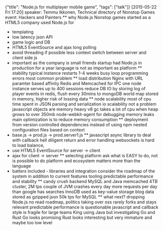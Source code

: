 {"title": "Node.js for multiplayer mobile game", "tags": ["talk"]}
[2015-05-22 Fri 17:20]
speaker: Temmu Ikkonen, Technical directory of Nonstop Games
event: Hackers and Painters
** why Node.js
Nonstop games started as a HTML5 company
used Node.js for
* templating
* low latency json API
* game logic and DB
* HTML5 EventSource and ajax long polling
* avoid threading if possible
less context switch between server and client side js
* important as the company is small
friends startup had Node.js in production for a year
language is not as important as platform
** stability
typical instance restarts 1-4 weeks
busy loop programming errors most common problem
** load distribution
Nginx with URL paramter based affinity
Redis and Memcached for IPC
one node instance serves up to 400 sessions
reduce DB IO by storing log of player events in redis, flush every 30mins to mongoDB
world map stored in memory, higher risk of lossing data
** node scalability
most of cpu time spent in JSON parsing and serialization
io scalability not a problem
javascript objects are memory heavy
v8 gc takes a lot of cpu when heap grows to over 350mb
node-webkit-agent for debugging memory leaks
main optimization is to reduce memory consumption
** deployment
from version controlled dependencies instead of using npm
nested configuration files based on context
* base.js -> prod.js -> prod.server1.js
** javascript
async library to deal with callback hell
diligent return and error handling
websockets is hard to load balance,
* use HTML5 EventSource for server -> client
* ajax for client -> server
** selecting platform
ask what is EASY to do, not is possible to do
platform and ecosystem matters more than the language
* batters included - libraries and integration
consider the roadmap of the system in addition to current features
tooling
predictable performance and stability
** candy crush backend
MySQL and Java
memcached 4TB cluster, 2M tps
couple of JVM crashes every day
more requests per day than google has searches
InnoDB used as key-value storage
blog data stored as gzipped json
50k tps for MySQL
** what next?
dropping Node.js
no read roadmap, politics taking over
oss rarely forks and stays relevant
predictable performance is questionable
javascript and callback style is fragile for large teams
King using Java but investigating Go and Rust
Go looks promising
Rust looks interesting but very immature and maybe too low level
